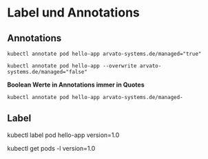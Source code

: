 # Label und Annotations

## Annotations
    kubectl annotate pod hello-app arvato-systems.de/managed="true"

    kubectl annotate pod hello-app --overwrite arvato-systems.de/managed="false"

**Boolean Werte in Annotations immer in Quotes**

    kubectl annotate pod hello-app arvato-systems.de/managed-

## Label

   kubectl label pod hello-app version=1.0 

   kubectl get pods -l version=1.0
